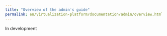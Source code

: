 ```yaml
---
title: "Overview of the admin's guide"
permalink: en/virtualization-platform/documentation/admin/overview.html
---
```


In development

